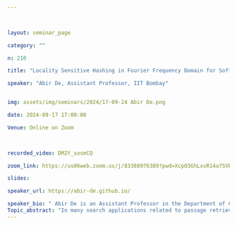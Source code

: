 ```yaml
--- 

  

layout: seminar_page 

category: "" 

n: 210

title: "Locality Sensitive Hashing in Fourier Frequency Domain for Soft Set Containment Search " 

speaker: "Abir De, Assistant Professor, IIT Bombay"  


img: assets/img/seminars/2024/17-09-24 Abir De.png

date: 2024-09-17 17:00:00  

Venue: Online on Zoom

  

recorded_video: DM2Y_sosmCQ

zoom_link: https://us06web.zoom.us/j/83388976389?pwd=XcpO3GhLxsR14a7SVbPx33HQQa1jbt.1 

slides:  

speaker_url: https://abir-de.github.io/

speaker_bio: " Abir De is an Assistant Professor in the Department of Computer Science and Engineering at IIT Bombay. His current research focus is designing machine learning models and methods for structured objects, e.g., graphs and sets. He is a recipient of various research awards including Indian National Academy of Engineering Young Engineer Award, Prof. Krithi Ramamritham Award for Creative Research, and Google India PhD Fellowship. He did his Ph.D in in Computer Science from the Indian Institute of Technology Kharagpur, and was a Postdoctoral researcher at MPI-SWS."
Topic_abstract: "In many search applications related to passage retrieval, text entailment, and subgraph search, the query and each ‘document’ is a set of elements, with a document being relevant if it contains the query. These elements are not represented by atomic IDs, but by embedded representations, thereby extending set containment to soft set containment. Recent applications address soft set containment by encoding sets into fixed-size vectors and checking for element wise vector dominance. This 0/1 property can be relaxed to an asymmetric hinge distance for scoring and ranking candidate documents. Here we focus on data-sensitive, trainable indices for fast retrieval of relevant documents. Existing LSH methods are designed for mostly symmetric or few simple asymmetric distance functions, which are not suitable for hinge distance. Instead, we transform hinge distance into a proposed dominance similarity measure, to which we then apply a Fourier transform, thereby expressing dominance similarity as an expectation of inner products of functions in the frequency domain. Next, we approximate the expectation with an importance-sampled estimate. The overall consequence is that now we can use a traditional LSH, but in the frequency domain. To ensure that the LSH uses hash bits efficiently, we learn hash functions that are sensitive to both corpus and query distributions, mapped to the frequency domain. Our experiments show that the proposed asymmetric dominance similarity is critical to the targeted applications, and that our LSH, which we call FOURIER HASHNET, provides a better query time vs. retrieval quality trade-off, compared to several baselines. Both the Fourier transform and the trainable hash codes contribute to performance gains. "
---
```

